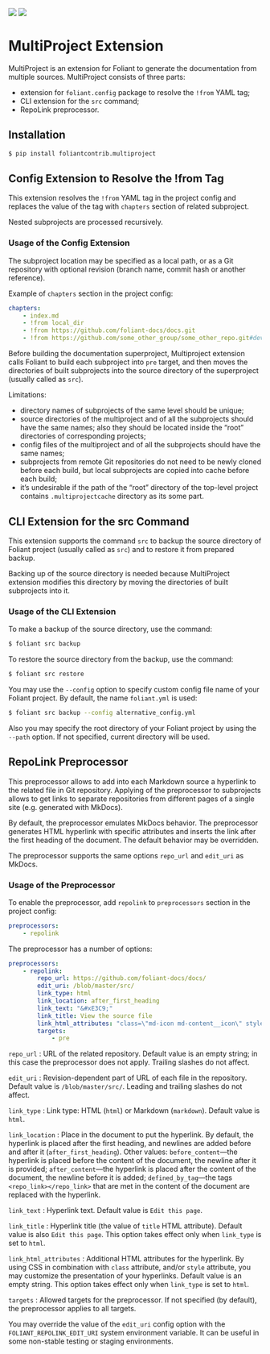 [![](https://img.shields.io/pypi/v/foliantcontrib.multiproject.svg)](https://pypi.org/project/foliantcontrib.multiproject/) [![](https://img.shields.io/github/v/tag/foliant-docs/foliantcontrib.multiproject.svg?label=GitHub)](https://github.com/foliant-docs/foliantcontrib.multiproject)

# MultiProject Extension

MultiProject is an extension for Foliant to generate the documentation from multiple sources. MultiProject consists of three parts:

* extension for `foliant.config` package to resolve the `!from` YAML tag;
* CLI extension for the `src` command;
* RepoLink preprocessor.

## Installation

```bash
$ pip install foliantcontrib.multiproject
```

## Config Extension to Resolve the !from Tag

This extension resolves the `!from` YAML tag in the project config and replaces the value of the tag with `chapters` section of related subproject.

Nested subprojects are processed recursively.

### Usage of the Config Extension

The subproject location may be specified as a local path, or as a Git repository with optional revision (branch name, commit hash or another reference).

Example of `chapters` section in the project config:

```yaml
chapters:
    - index.md
    - !from local_dir
    - !from https://github.com/foliant-docs/docs.git
    - !from https://github.com/some_other_group/some_other_repo.git#develop
```

Before building the documentation superproject, Multiproject extension calls Foliant to build each subproject into `pre` target, and then moves the directories of built subprojects into the source directory of the superproject (usually called as `src`).

Limitations:

* directory names of subprojects of the same level should be unique;
* source directories of the multiproject and of all the subprojects should have the same names; also they should be located inside the “root” directories of corresponding projects;
* config files of the multiproject and of all the subprojects should have the same names;
* subprojects from remote Git repositories do not need to be newly cloned before each build, but local subprojects are copied into cache before each build;
* it’s undesirable if the path of the “root” directory of the top-level project contains `.multiprojectcache` directory as its some part.

## CLI Extension for the src Command

This extension supports the command `src` to backup the source directory of Foliant project (usually called as `src`) and to restore it from prepared backup.

Backing up of the source directory is needed because MultiProject extension modifies this directory by moving the directories of built subprojects into it.

### Usage of the CLI Extension

To make a backup of the source directory, use the command:

```bash
$ foliant src backup
```

To restore the source directory from the backup, use the command:

```bash
$ foliant src restore
```

You may use the `--config` option to specify custom config file name of your Foliant project. By default, the name `foliant.yml` is used:

```bash
$ foliant src backup --config alternative_config.yml
```

Also you may specify the root directory of your Foliant project by using the `--path` option. If not specified, current directory will be used.

## RepoLink Preprocessor

This preprocessor allows to add into each Markdown source a hyperlink to the related file in Git repository. Applying of the preprocessor to subprojects allows to get links to separate repositories from different pages of a single site (e.g. generated with MkDocs).

By default, the preprocessor emulates MkDocs behavior. The preprocessor generates HTML hyperlink with specific attributes and inserts the link after the first heading of the document. The default behavior may be overridden.

The preprocessor supports the same options `repo_url` and `edit_uri` as MkDocs.

### Usage of the Preprocessor

To enable the preprocessor, add `repolink` to `preprocessors` section in the project config:

```yaml
preprocessors:
    - repolink
```

The preprocessor has a number of options:

```yaml
preprocessors:
    - repolink:
        repo_url: https://github.com/foliant-docs/docs/
        edit_uri: /blob/master/src/
        link_type: html
        link_location: after_first_heading
        link_text: "&#xE3C9;"
        link_title: View the source file
        link_html_attributes: "class=\"md-icon md-content__icon\" style=\"margin: -7.5rem 0\""
        targets:
            - pre
```

`repo_url`
:   URL of the related repository. Default value is an empty string; in this case the preprocessor does not apply. Trailing slashes do not affect.

`edit_uri`
:   Revision-dependent part of URL of each file in the repository. Default value is `/blob/master/src/`. Leading and trailing slashes do not affect.

`link_type`
:   Link type: HTML (`html`) or Markdown (`markdown`). Default value is `html`.

`link_location`
:   Place in the document to put the hyperlink. By default, the hyperlink is placed after the first heading, and newlines are added before and after it (`after_first_heading`). Other values: `before_content`—the hyperlink is placed before the content of the document, the newline after it is provided; `after_content`—the hyperlink is placed after the content of the document, the newline before it is added; `defined_by_tag`—the tags `<repo_link></repo_link>` that are met in the content of the document are replaced with the hyperlink.

`link_text`
:   Hyperlink text. Default value is `Edit this page`.

`link_title`
:   Hyperlink title (the value of `title` HTML attribute). Default value is also `Edit this page`. This option takes effect only when `link_type` is set to `html`.

`link_html_attributes`
:   Additional HTML attributes for the hyperlink. By using CSS in combination with `class` attribute, and/or `style` attribute, you may customize the presentation of your hyperlinks. Default value is an empty string. This option takes effect only when `link_type` is set to `html`.

`targets`
:   Allowed targets for the preprocessor. If not specified (by default), the preprocessor applies to all targets.

You may override the value of the `edit_uri` config option with the `FOLIANT_REPOLINK_EDIT_URI` system environment variable. It can be useful in some non-stable testing or staging environments.
